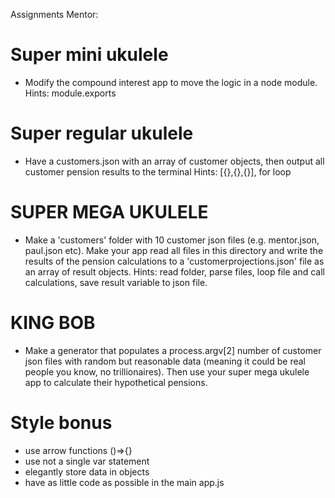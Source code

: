 Assignments Mentor:

# Super mini ukulele
- Modify the compound interest app to move the logic in a node module.
Hints: module.exports

# Super regular ukulele
- Have a customers.json with an array of customer objects, then output all customer pension results to the terminal
Hints: [{},{},{}], for loop

# SUPER MEGA UKULELE
- Make a 'customers' folder with 10 customer json files (e.g. mentor.json, paul.json etc). Make your app read all files in this directory and write the results of the pension calculations to a 'customerprojections.json' file as an array of result objects.
Hints: read folder, parse files, loop file and call calculations, save result variable to json file.

# KING BOB
- Make a generator that populates a process.argv[2] number of customer json files with random but reasonable data (meaning it could be real people you know, no trillionaires). Then use your super mega ukulele app to calculate their hypothetical pensions.

# Style bonus
- use arrow functions ()=>{}
- use not a single var statement
- elegantly store data in objects
- have as little code as possible in the main app.js